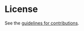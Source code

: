 # License

See the
[guidelines for contributions](https://github.com/kkohbrok/mimi-moh/blob/main/CONTRIBUTING.md).
